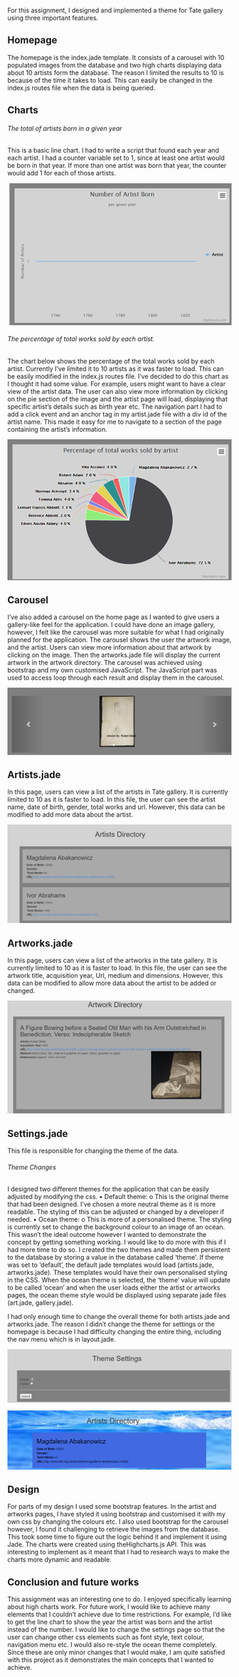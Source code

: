 For this assignment, I designed and implemented a theme for Tate gallery using three important features. 
## Homepage
The homepage is the index.jade template. It consists of a carousel with 10 populated images from the database and two high charts displaying data about 10 artists form the database. The reason I limited the results to 10 is because of the time it takes to load. This can easily be changed in the index.js routes file when the data is being queried. 
## Charts
###### The total of artists born in a given year
This is a basic line chart.  I had to write a script that found each year and each artist. I had a counter variable set to 1, since at least one artist would be born in that year. If more than one artist was born that year, the counter would add 1 for each of those artists. 

![Alt text](https://github.com/jadeos/Web_Publishing/blob/master/Tate%20Gallery%20Assignment/chart-artistborn.png)
 
###### The percentage of total works sold by each artist.
The chart below shows the percentage of the total works sold by each artist. Currently I’ve limited it to 10 artists as it was faster to load. This can be easily modified in the index.js routes file. I’ve decided to do this chart as I thought it had some value. For example, users  might want to have a clear view of the artist data.  The user can also view more information by clicking on the pie section of the image and the artist page will load, displaying that specific artist’s details such as birth year etc.  The navigation part I had to add a click event and an anchor tag in my artist.jade file with a div id of the artist name. This made it easy for me to navigate to a section of the page containing the artist’s information. 


![Alt text](https://github.com/jadeos/Web_Publishing/blob/master/Tate%20Gallery%20Assignment/chart-totalworks.png)

## Carousel
I’ve also added a carousel on the home page as I wanted to give users a gallery-like feel for the application. I could have done an image gallery, however, I felt like the carousel was more suitable for what I had originally planned for the application. The carousel shows the user the artwork image, and the artist. Users can view more information about that artwork by clicking on the image. Then the artworks.jade file will display the current artwork in the artwork directory. The carousel was achieved using bootstrap and my own customised JavaScript. The JavaScript part was used to access loop through each result and display them in the carousel.

![Alt text](https://github.com/jadeos/Web_Publishing/blob/master/Tate%20Gallery%20Assignment/carousel.png)

## Artists.jade 
In this page, users can view a list of the artists in Tate gallery. It is currently limited to 10 as it is faster to load. In this file, the user can see the artist name, date of birth, gender, total works and url. However, this data can be modified to add more data about the artist. 
 
 ![Alt text](https://github.com/jadeos/Web_Publishing/blob/master/Tate%20Gallery%20Assignment/artistdir.png)
 
## Artworks.jade
In this page, users can view a list of the artworks in the tate gallery. It is currently limited to 10 as it is faster to load. In this file, the user can see the artwork title, acquisition year, Url, medium and dimensions. However, this data can be modified to allow more data about the artist to be added or changed.
 
 ![Alt text](https://github.com/jadeos/Web_Publishing/blob/master/Tate%20Gallery%20Assignment/artdir.png)

## Settings.jade
This file is responsible for changing the theme of the data. 
###### Theme Changes
I designed two different themes for the application that can be easily adjusted by modifying the css. 
•	Default theme: 
o	This is the original theme that had been designed. I’ve chosen a more neutral theme as it is more readable. The styling of this can be adjusted or changed by a developer if needed. 
•	Ocean theme: 
o	This is more of a personalised theme. The styling is currently set to change the background colour to an image of an ocean. This wasn’t the ideal outcome however I wanted to demonstrate the concept by getting something working.  I would like to do more with this if I had more time to do so. 
I created the two themes and made them persistent to the database by storing a value in the database called ‘theme’. If theme was set to ‘default’, the default jade templates would load (artists.jade, artworks.jade). These templates would have their own personalised styling in the CSS. When the ocean theme is selected, the ‘theme’ value will update to be called ‘ocean’ and when the user loads either the artist or artworks pages, the ocean theme style would be displayed using separate jade files (art.jade, gallery.jade). 

I had only enough time to change the overall theme for both artists.jade and artworks.jade. The reason I didn’t change the theme for settings or the homepage is because I had difficulty changing the entire thing, including the nav menu which is in layout.jade. 

![Alt text](https://github.com/jadeos/Web_Publishing/blob/master/Tate%20Gallery%20Assignment/defaultset.png)

![Alt text](https://github.com/jadeos/Web_Publishing/blob/master/Tate%20Gallery%20Assignment/oceanset.png)




 

 
## Design 
For parts of my design I used some bootstrap features. In the artist and artworks pages, I have styled it using bootstrap and customised it with my own css by changing the colours etc. I also used bootstrap for the carousel however, I found it challenging to retrieve the images from the database. This took some time to figure out the logic behind it and implement it using Jade. 
The charts were created using theHighcharts.js API. This was interesting to implement as it meant that I had to research ways to make the charts more dynamic and readable.  
## Conclusion and future works
This assignment was an interesting one to do. I enjoyed specifically learning about high charts work. For future work, I would like to achieve many elements that I couldn’t achieve due to time restrictions. For example, I’d like to get the line chart to show the year the artist was born and the artist instead of the number. I would like to change the settings page so that the user can change other css elements such as font style, text colour, navigation menu etc. I would also re-style the ocean theme completely. 
Since these are only minor changes that I would make, I am quite satisfied with this project as it demonstrates the main concepts that I wanted to achieve. 

